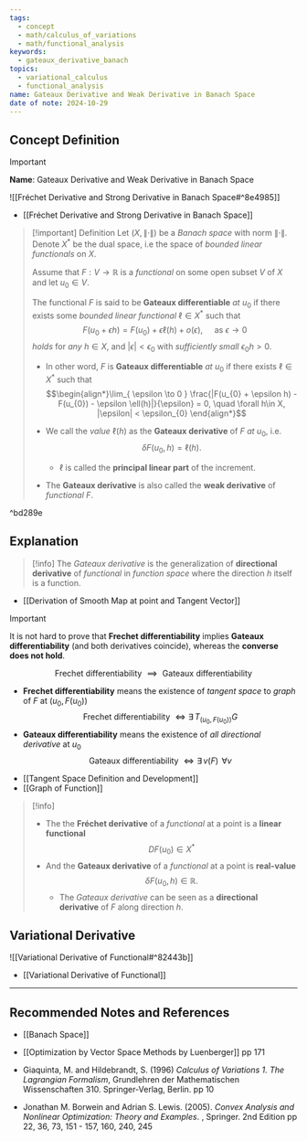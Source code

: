 ```yaml
---
tags:
  - concept
  - math/calculus_of_variations
  - math/functional_analysis
keywords:
  - gateaux_derivative_banach
topics:
  - variational_calculus
  - functional_analysis
name: Gateaux Derivative and Weak Derivative in Banach Space
date of note: 2024-10-29
---
```


## Concept Definition

>[!important]
>**Name**: Gateaux Derivative and Weak Derivative in Banach Space

![[Fréchet Derivative and Strong Derivative in Banach Space#^8e4985]]

- [[Fréchet Derivative and Strong Derivative in Banach Space]]

>[!important] Definition
>Let $(X, \lVert \cdot \rVert)$ be a *Banach space* with norm $\lVert \cdot \rVert$. Denote $X^{*}$ be the dual space, i.e the space of *bounded linear functionals* on $X$.
>
>Assume that $F: V \to \mathbb{R}$ is a *functional* on some open subset $V$ of $X$ and let $u_{0}\in V$.
>
>The functional $F$ is said to be **Gateaux differentiable** *at* $u_{0}$ if there exists some *bounded linear functional* $\ell\in X^{*}$ such that 
>$$
>F(u_{0} + \epsilon h) = F(u_{0}) + \epsilon \ell(h) + o\left(\epsilon\right), \quad \text{ as } \epsilon \to 0 
>$$
>*holds* for *any* $h\in X$, and $|\epsilon| < \epsilon_{0}$ with *sufficiently small* $\epsilon_{0}h > 0$. 
>- In other word, $F$ is **Gateaux differentiable** *at* $u_{0}$ if there exists $\ell\in X^{*}$ such that $$\begin{align*}\lim_{ \epsilon \to 0 } \frac{|F(u_{0} + \epsilon h) - F(u_{0}) - \epsilon \ell(h)|}{\epsilon} = 0, \quad \forall h\in X, |\epsilon| < \epsilon_{0} \end{align*}$$
>
>- We call the *value* $\ell(h)$  as the  **Gateaux derivative** of $F$  *at* $u_{0}$, i.e. $$\delta F(u_{0}, h)  = \ell(h).$$ 
>	- $\ell$ is called the **principal linear part** of the increment.
>- The **Gateaux derivative** is also called the **weak derivative** of *functional* $F$.

^bd289e





## Explanation

>[!info]
>The *Gateaux derivative* is the  generalization of **directional derivative** of *functional* in *function space* where the direction $h$ itself is a function.

- [[Derivation of Smooth Map at point and Tangent Vector]]

>[!important]
>It is not hard to prove that **Frechet differentiability** implies **Gateaux differentiability** (and both derivatives coincide), whereas the **converse does not hold**.
>
>$$
>\text{Frechet differentiability } \implies \text{ Gateaux differentiability}
>$$
>-  **Frechet differentiability** means the existence of *tangent space* to *graph* of $F$ at $(u_{0}, F(u_{0}))$ $$\text{Frechet differentiability } \iff  \exists\, T_{(u_{0}, F(u_{0}))}G $$
>-  **Gateaux differentiability** means the existence of *all directional derivative* at $u_{0}$  $$\text{Gateaux differentiability } \iff  \exists\, v(F)\,\; \forall v $$

- [[Tangent Space Definition and Development]]
- [[Graph of Function]]


>[!info]
>- The the  **Fréchet derivative** of a *functional* at a point is a **linear functional** $$DF(u_{0}) \in X^{*}$$
>- And the **Gateaux derivative** of a *functional* at a point is **real-value** $$\delta F(u_{0}, h) \in \mathbb{R}.$$ 
>	- The *Gateaux derivative* can be seen as a **directional derivative** of $F$ along direction $h$.

## Variational Derivative

![[Variational Derivative of Functional#^82443b]]

- [[Variational Derivative of Functional]]




-----------
##  Recommended Notes and References




- [[Banach Space]]


- [[Optimization by Vector Space Methods by Luenberger]] pp 171
- Giaquinta, M. and Hildebrandt, S. (1996) *Calculus of Variations 1. The Lagrangian Formalism*, Grundlehren der Mathematischen Wissenschaften 310. Springer-Verlag, Berlin. pp 10
- Jonathan M. Borwein and Adrian S. Lewis. (2005). *Convex Analysis and Nonlinear Optimization: Theory and Examples*. , Springer. 2nd Edition pp 22, 36, 73, 151 - 157, 160, 240, 245